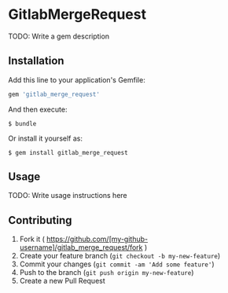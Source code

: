 # GitlabMergeRequest

TODO: Write a gem description

## Installation

Add this line to your application's Gemfile:

```ruby
gem 'gitlab_merge_request'
```

And then execute:

    $ bundle

Or install it yourself as:

    $ gem install gitlab_merge_request

## Usage

TODO: Write usage instructions here

## Contributing

1. Fork it ( https://github.com/[my-github-username]/gitlab_merge_request/fork )
2. Create your feature branch (`git checkout -b my-new-feature`)
3. Commit your changes (`git commit -am 'Add some feature'`)
4. Push to the branch (`git push origin my-new-feature`)
5. Create a new Pull Request
